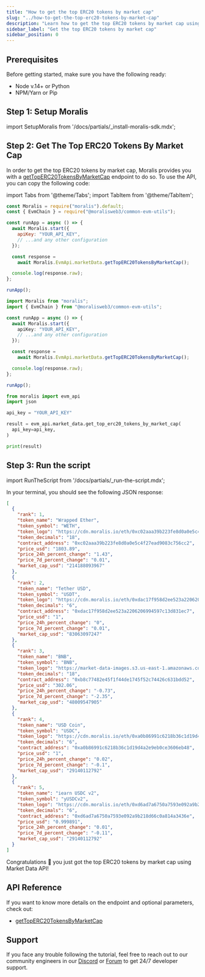 ```yaml
---
title: "How to get the top ERC20 tokens by market cap"
slug: "../how-to-get-the-top-erc20-tokens-by-market-cap"
description: "Learn how to get the top ERC20 tokens by market cap using Market Data API."
sidebar_label: "Get the top ERC20 tokens by market cap"
sidebar_position: 0
---
```


## Prerequisites

Before getting started, make sure you have the following ready:

- Node v.14+ or Python
- NPM/Yarn or Pip

## Step 1: Setup Moralis

import SetupMoralis from '/docs/partials/\_install-moralis-sdk.mdx';

<SetupMoralis node="moralis @moralisweb3/common-evm-utils" python="moralis" />

## Step 2: Get The Top ERC20 Tokens By Market Cap

In order to get the top ERC20 tokens by market cap, Moralis provides you with a [getTopERC20TokensByMarketCap](/market-insights-api/reference/get-top-erc20-tokens-by-market-cap) endpoint to do so. To use the API, you can copy the following code:

import Tabs from '@theme/Tabs';
import TabItem from '@theme/TabItem';

<Tabs groupId="programming-language">
  <TabItem value="javascript" label="index.js (JavaScript)" default>

```javascript index.js
const Moralis = require("moralis").default;
const { EvmChain } = require("@moralisweb3/common-evm-utils");

const runApp = async () => {
  await Moralis.start({
    apiKey: "YOUR_API_KEY",
    // ...and any other configuration
  });

  const response =
    await Moralis.EvmApi.marketData.getTopERC20TokensByMarketCap();

  console.log(response.raw);
};

runApp();
```

</TabItem>
<TabItem value="typescript" label="index.ts (TypeScript)">

```typescript index.ts
import Moralis from "moralis";
import { EvmChain } from "@moralisweb3/common-evm-utils";

const runApp = async () => {
  await Moralis.start({
    apiKey: "YOUR_API_KEY",
    // ...and any other configuration
  });

  const response =
    await Moralis.EvmApi.marketData.getTopERC20TokensByMarketCap();

  console.log(response.raw);
};

runApp();
```

</TabItem>
<TabItem value="python" label="index.py (Python)">

```python index.py
from moralis import evm_api
import json

api_key = "YOUR_API_KEY"

result = evm_api.market_data.get_top_erc20_tokens_by_market_cap(
  api_key=api_key,
)

print(result)
```

</TabItem>
</Tabs>

## Step 3: Run the script

import RunTheScript from '/docs/partials/\_run-the-script.mdx';

<RunTheScript />

In your terminal, you should see the following JSON response:

```json
[
  {
    "rank": 1,
    "token_name": "Wrapped Ether",
    "token_symbol": "WETH",
    "token_logo": "https://cdn.moralis.io/eth/0xc02aaa39b223fe8d0a0e5c4f27ead9083c756cc2.png",
    "token_decimals": "18",
    "contract_address": "0xc02aaa39b223fe8d0a0e5c4f27ead9083c756cc2",
    "price_usd": "1803.89",
    "price_24h_percent_change": "1.43",
    "price_7d_percent_change": "0.01",
    "market_cap_usd": "214188093967"
  },
  {
    "rank": 2,
    "token_name": "Tether USD",
    "token_symbol": "USDT",
    "token_logo": "https://cdn.moralis.io/eth/0xdac17f958d2ee523a2206206994597c13d831ec7.png",
    "token_decimals": "6",
    "contract_address": "0xdac17f958d2ee523a2206206994597c13d831ec7",
    "price_usd": "1",
    "price_24h_percent_change": "0",
    "price_7d_percent_change": "0.01",
    "market_cap_usd": "83063097247"
  },
  {
    "rank": 3,
    "token_name": "BNB",
    "token_symbol": "BNB",
    "token_logo": "https://market-data-images.s3.us-east-1.amazonaws.com/tokenImages/0xe9950d9ad217dbd35c1f5790eb0d21bd461729c754928e550c1f497c3182bc75.png",
    "token_decimals": "18",
    "contract_address": "0xb8c77482e45f1f44de1745f52c74426c631bdd52",
    "price_usd": "302.06",
    "price_24h_percent_change": "-0.73",
    "price_7d_percent_change": "-2.35",
    "market_cap_usd": "48009547905"
  },
  {
    "rank": 4,
    "token_name": "USD Coin",
    "token_symbol": "USDC",
    "token_logo": "https://cdn.moralis.io/eth/0xa0b86991c6218b36c1d19d4a2e9eb0ce3606eb48.png",
    "token_decimals": "6",
    "contract_address": "0xa0b86991c6218b36c1d19d4a2e9eb0ce3606eb48",
    "price_usd": "1",
    "price_24h_percent_change": "0.02",
    "price_7d_percent_change": "-0.1",
    "market_cap_usd": "29140112792"
  },
  {
    "rank": 5,
    "token_name": "iearn USDC v2",
    "token_symbol": "yUSDCv2",
    "token_logo": "https://cdn.moralis.io/eth/0xd6ad7a6750a7593e092a9b218d66c0a814a3436e.png",
    "token_decimals": "6",
    "contract_address": "0xd6ad7a6750a7593e092a9b218d66c0a814a3436e",
    "price_usd": "0.999891",
    "price_24h_percent_change": "0.01",
    "price_7d_percent_change": "-0.11",
    "market_cap_usd": "29140112792"
  }
]
```

Congratulations 🥳 you just got the top ERC20 tokens by market cap using Market Data API!

## API Reference

If you want to know more details on the endpoint and optional parameters, check out:

- [getTopERC20TokensByMarketCap](/market-insights-api/reference/get-top-erc20-tokens-by-market-cap)

## Support

If you face any trouble following the tutorial, feel free to reach out to our community engineers in our [Discord](https://moralis.io/discord) or [Forum](https://forum.moralis.io) to get 24/7 developer support.
